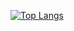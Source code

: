 [![Top Langs](https://github-readme-stats.vercel.app/api/top-langs/?username=G9000&layout=compact)](https://github.com/G9000/github-readme-stats)
